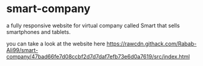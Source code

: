 # smart-company
a fully responsive website for virtual company called Smart that sells smartphones and tablets.

 you can take a look at the website here https://rawcdn.githack.com/Rabab-Ali99/smart-company/47bad66fe7d08ccbf2d7d7daf7efb73e6d0a7619/src/index.html 
